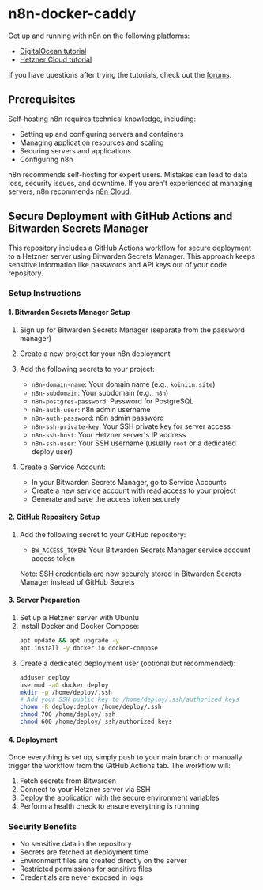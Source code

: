 # n8n-docker-caddy

Get up and running with n8n on the following platforms:

* [DigitalOcean tutorial](https://docs.n8n.io/hosting/server-setups/digital-ocean/)
* [Hetzner Cloud tutorial](https://docs.n8n.io/hosting/server-setups/hetzner/)

If you have questions after trying the tutorials, check out the [forums](https://community.n8n.io/).

## Prerequisites

Self-hosting n8n requires technical knowledge, including:

* Setting up and configuring servers and containers
* Managing application resources and scaling
* Securing servers and applications
* Configuring n8n

n8n recommends self-hosting for expert users. Mistakes can lead to data loss, security issues, and downtime. If you aren't experienced at managing servers, n8n recommends [n8n Cloud](https://n8n.io/cloud/).

## Secure Deployment with GitHub Actions and Bitwarden Secrets Manager

This repository includes a GitHub Actions workflow for secure deployment to a Hetzner server using Bitwarden Secrets Manager. This approach keeps sensitive information like passwords and API keys out of your code repository.

### Setup Instructions

#### 1. Bitwarden Secrets Manager Setup

1. Sign up for Bitwarden Secrets Manager (separate from the password manager)
2. Create a new project for your n8n deployment
3. Add the following secrets to your project:
   - `n8n-domain-name`: Your domain name (e.g., `koiniin.site`)
   - `n8n-subdomain`: Your subdomain (e.g., `n8n`)
   - `n8n-postgres-password`: Password for PostgreSQL
   - `n8n-auth-user`: n8n admin username
   - `n8n-auth-password`: n8n admin password
   - `n8n-ssh-private-key`: Your SSH private key for server access
   - `n8n-ssh-host`: Your Hetzner server's IP address
   - `n8n-ssh-user`: Your SSH username (usually `root` or a dedicated deploy user)

4. Create a Service Account:
   - In your Bitwarden Secrets Manager, go to Service Accounts
   - Create a new service account with read access to your project
   - Generate and save the access token securely

#### 2. GitHub Repository Setup

1. Add the following secret to your GitHub repository:
   - `BW_ACCESS_TOKEN`: Your Bitwarden Secrets Manager service account access token
   
   Note: SSH credentials are now securely stored in Bitwarden Secrets Manager instead of GitHub Secrets

#### 3. Server Preparation

1. Set up a Hetzner server with Ubuntu
2. Install Docker and Docker Compose:
   ```bash
   apt update && apt upgrade -y
   apt install -y docker.io docker-compose
   ```
3. Create a dedicated deployment user (optional but recommended):
   ```bash
   adduser deploy
   usermod -aG docker deploy
   mkdir -p /home/deploy/.ssh
   # Add your SSH public key to /home/deploy/.ssh/authorized_keys
   chown -R deploy:deploy /home/deploy/.ssh
   chmod 700 /home/deploy/.ssh
   chmod 600 /home/deploy/.ssh/authorized_keys
   ```

#### 4. Deployment

Once everything is set up, simply push to your main branch or manually trigger the workflow from the GitHub Actions tab. The workflow will:

1. Fetch secrets from Bitwarden
2. Connect to your Hetzner server via SSH
3. Deploy the application with the secure environment variables
4. Perform a health check to ensure everything is running

### Security Benefits

- No sensitive data in the repository
- Secrets are fetched at deployment time
- Environment files are created directly on the server
- Restricted permissions for sensitive files
- Credentials are never exposed in logs
